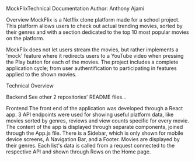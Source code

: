 MockFlixTechnical Documentation
Author: Anthony Ajami

Overview
MockFlix is a Netflix clone platform made for a school project. This platform allows users
to check out actual trending movies, sorted by their genres and with a section dedicated
to the top 10 most popular movies on the platform.

MockFlix does not let users stream the movies, but rather implements a 'mock' feature
where it redirects users to a YouTube video when pressing the Play button for each of the
movies.
The project includes a complete application cycle; from user authentification to
participating in features applied to the shown movies.


Technical Overview

Backend
See other 2 repositories' README files...

Frontend
The front end of the application was developed through a React app. 3 API endpoints
were used for showing useful platform data, like movies sorted by genres, reviews and
view counts specific for every movie. The content of the app is displayed through
separate components, joined through the App.js file. There is a Sidebar, which is only
shown for mobile device screens, A Navigation Bar, and a Footer.
Movies are displayed by their genres. Each list's data is called from a request connected
to the respective API and shown through Rows on the Home page.
